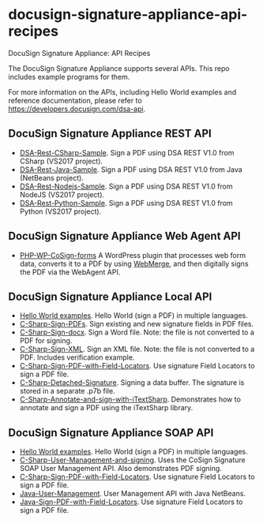 # docusign-signature-appliance-api-recipes
DocuSign Signature Appliance: API Recipes

The DocuSign Signature Appliance supports several APIs. This repo includes example programs for them.

For more information on the APIs, including Hello World examples and reference documentation, please refer to https://developers.docusign.com/dsa-api.

## DocuSign Signature Appliance REST API
- [DSA-Rest-CSharp-Sample](https://github.com/docusign/docusign-signature-appliance-api-recipes/tree/master/dsa-rest/Hello-World-examples/DSARestCsharpSample). Sign a PDF using DSA REST V1.0 from CSharp (VS2017 project).
- [DSA-Rest-Java-Sample](https://github.com/docusign/docusign-signature-appliance-api-recipes/tree/master/dsa-rest/Hello-World-examples/DSARestJavaSample). Sign a PDF using DSA REST V1.0 from Java (NetBeans project).
- [DSA-Rest-Nodejs-Sample](https://github.com/docusign/docusign-signature-appliance-api-recipes/tree/master/dsa-rest/Hello-World-examples/DSARestNodejsSample). Sign a PDF using DSA REST V1.0 from NodeJS (VS2017 project).
- [DSA-Rest-Python-Sample](https://github.com/docusign/docusign-signature-appliance-api-recipes/tree/master/dsa-rest/Hello-World-examples/DSARestPythonSample). Sign a PDF using DSA REST V1.0 from Python (VS2017 project).

## DocuSign Signature Appliance Web Agent API
- [PHP-WP-CoSign-forms](https://github.com/docusign/docusign-signature-appliance-api-recipes/tree/master/dsa-web-agent/PHP-WP-CoSign-forms) A WordPress plugin that processes web form data, converts it to a PDF by using [WebMerge](http://webmerge.me), and then digitally signs the PDF via the WebAgent API.

## DocuSign Signature Appliance Local API
- [Hello World examples](https://github.com/docusign/docusign-signature-appliance-api-recipes/tree/master/dsa-local/Hello-World-examples). Hello World (sign a PDF) in multiple languages.
- [C-Sharp-Sign-PDFs](https://github.com/docusign/docusign-signature-appliance-api-recipes/tree/master/dsa-local/C-Sharp-Sign-PDFs). Sign existing and new signature fields in PDF files.
- [C-Sharp-Sign-docx](https://github.com/docusign/docusign-signature-appliance-api-recipes/tree/master/dsa-local/C-Sharp-Sign-docx). Sign a Word file. Note: the file is not converted to a PDF for signing. 
- [C-Sharp-Sign-XML](https://github.com/docusign/docusign-signature-appliance-api-recipes/tree/master/dsa-local/C-Sharp-Sign-XML). Sign an XML file. Note: the file is not converted to a PDF. Includes verification example.
- [C-Sharp-Sign-PDF-with-Field-Locators](https://github.com/docusign/docusign-signature-appliance-api-recipes/tree/master/dsa-local/C-Sharp-Sign-PDF-with-Field-Locators). Use signature Field Locators to sign a PDF file.
- [C-Sharp-Detached-Signature](https://github.com/docusign/docusign-signature-appliance-api-recipes/tree/master/dsa-local/C-Sharp-Detached-Signature). Signing a data buffer. The signature is stored in a separate .p7b file.
- [C-Sharp-Annotate-and-sign-with-iTextSharp](https://github.com/docusign/docusign-signature-appliance-api-recipes/tree/master/dsa-local/C-Sharp-Annotate-and-sign-with-iTextSharp). Demonstrates how to annotate and sign a PDF using the iTextSharp library.

## DocuSign Signature Appliance SOAP API
- [Hello World examples](https://github.com/docusign/docusign-signature-appliance-api-recipes/tree/master/dsa-soap/Hello-World-examples). Hello World (sign a PDF) in multiple languages.
- [C-Sharp-User-Management-and-signing](https://github.com/docusign/docusign-signature-appliance-api-recipes/tree/master/dsa-soap/C-Sharp-User-Management-and-signing). Uses the CoSign Signature SOAP User Management API. Also demonstrates PDF signing.
- [C-Sharp-Sign-PDF-with-Field-Locators](https://github.com/docusign/docusign-signature-appliance-api-recipes/tree/master/dsa-soap/C-Sharp-Sign-PDF-with-Field-Locators). Use signature Field Locators to sign a PDF file.
- [Java-User-Management](https://github.com/docusign/docusign-signature-appliance-api-recipes/tree/master/dsa-soap/Java-User-Management). User Management API with Java NetBeans.
- [Java-Sign-PDF-with-Field-Locators](https://github.com/docusign/docusign-signature-appliance-api-recipes/tree/master/dsa-soap/Java-Sign-PDF-with-Field-Locators). Use signature Field Locators to sign a PDF file.
